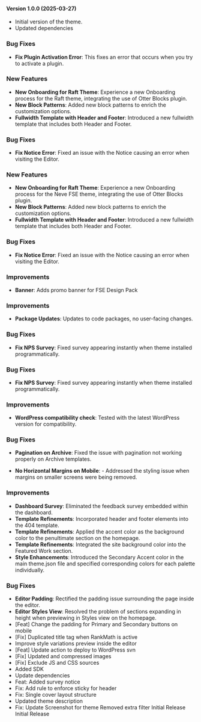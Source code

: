 ####   Version 1.0.0 (2025-03-27)

- Initial version of the theme.
- Updated dependencies
### Bug Fixes

- **Fix Plugin Activation Error**: This fixes an error that occurs when you try to activate a plugin.
### New Features
- **New Onboarding for Raft Theme**: Experience a new Onboarding process for the Raft theme, integrating the use of Otter Blocks plugin.
- **New Block Patterns**: Added new block patterns to enrich the customization options.
- **Fullwidth Template with Header and Footer**: Introduced a new fullwidth template that includes both Header and Footer.

### Bug Fixes

- **Fix Notice Error**: Fixed an issue with the Notice causing an error when visiting the Editor.
### New Features
- **New Onboarding for Raft Theme**: Experience a new Onboarding process for the Neve FSE theme, integrating the use of Otter Blocks plugin.
- **New Block Patterns**: Added new block patterns to enrich the customization options.
- **Fullwidth Template with Header and Footer**: Introduced a new fullwidth template that includes both Header and Footer.

### Bug Fixes

- **Fix Notice Error**: Fixed an issue with the Notice causing an error when visiting the Editor.
### Improvements

- **Banner**: Adds promo banner for FSE Design Pack
### Improvements

- **Package Updates**: Updates to code packages, no user-facing changes.
### Bug Fixes

- **Fix NPS Survey**: Fixed survey appearing instantly when theme installed programmatically.
### Bug Fixes

- **Fix NPS Survey**: Fixed survey appearing instantly when theme installed programmatically.
### Improvements

- **WordPress compatibility check**: Tested with the latest WordPress version for compatibility.

### Bug Fixes

- **Pagination on Archive**: Fixed the issue with pagination not working properly on Archive templates.

- **No Horizontal Margins on Mobile**: - Addressed the styling issue when margins on smaller screens were being removed.
### Improvements
- **Dashboard Survey**: Eliminated the feedback survey embedded within the dashboard.
- **Template Refinements**: Incorporated header and footer elements into the 404 template.
- **Template Refinements**: Applied the accent color as the background color to the penultimate section on the homepage.
- **Template Refinements**: Integrated the site background color into the Featured Work section.
- **Style Enhancements**: Introduced the Secondary Accent color in the main theme.json file and specified corresponding colors for each palette individually.

### Bug Fixes
- **Editor Padding**: Rectified the padding issue surrounding the page inside the editor.
- **Editor Styles View**: Resolved the problem of sections expanding in height when previewing in Styles view on the homepage.
- [Feat] Change the padding for Primary and Secondary buttons on mobile
- [Fix] Duplicated title tag when RankMath is active
- Improve style variations preview inside the editor
- [Feat] Update action to deploy to WordPress svn
- [Fix] Updated and compressed images
- [Fix] Exclude JS and CSS sources
- Added SDK
- Update dependencies
- Feat: Added survey notice
- Fix: Add rule to enforce sticky for header
- Fix: Single cover layout structure
- Updated theme description
- Fix: Update Screenshot for theme
Removed extra filter
Initial Release
Initial Release
